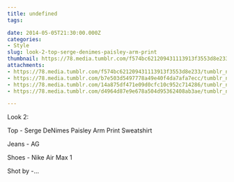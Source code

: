 ```yaml
---
title: undefined
tags:

date: 2014-05-05T21:30:00.000Z
categories:
- Style
slug: look-2-top-serge-denimes-paisley-arm-print
thumbnail: https://78.media.tumblr.com/f574bc621209431113913f3553d8e233/tumblr_n2dulgYgVT1rhrm24o1_540.jpg
attachments:
- https://78.media.tumblr.com/f574bc621209431113913f3553d8e233/tumblr_n2dulgYgVT1rhrm24o1_1280.jpg
- https://78.media.tumblr.com/b7e503d5497778a49e40f4da7afa7ecc/tumblr_n2dulgYgVT1rhrm24o2_1280.jpg
- https://78.media.tumblr.com/14a875df471e09d0cfc10c952c714286/tumblr_n2dulgYgVT1rhrm24o4_1280.jpg
- https://78.media.tumblr.com/d4964d87e9e678a504d95362408ab3ae/tumblr_n2dulgYgVT1rhrm24o3_1280.jpg

---
```


Look 2: 

  Top - Serge DeNimes Paisley Arm Print Sweatshirt 

  Jeans - AG  

  Shoes - Nike Air Max 1 

  Shot by -...
